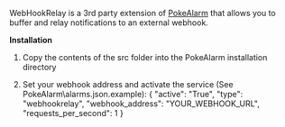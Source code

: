 WebHookRelay is a 3rd party extension of [PokeAlarm](https://github.com/kvangent/PokeAlarm) that allows you to buffer and relay notifications to an external webhook.

<b>Installation</b>
1. Copy the contents of the src folder into the PokeAlarm installation directory
    
2. Set your webhook address and activate the service (See PokeAlarm\alarms.json.example):
{
    "active": "True",
    "type": "webhookrelay",
    "webhook_address": "YOUR_WEBHOOK_URL",
    "requests_per_second": 1
}
